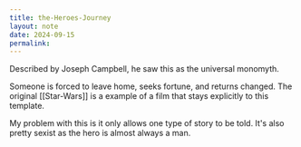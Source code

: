 ```yaml
---
title: the-Heroes-Journey
layout: note
date: 2024-09-15
permalink:
---
```

Described by Joseph Campbell, he saw this as the universal monomyth. 

Someone is forced to leave home, seeks fortune, and returns changed. The original [[Star-Wars]] is a example of a film that stays explicitly to this template. 

My problem with this is it only allows one type of story to be told. It's also pretty sexist as the hero is almost always a man. 
